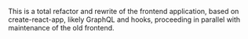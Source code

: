 This is a total refactor and rewrite of the frontend application,
based on create-react-app, likely GraphQL and hooks, proceeding
in parallel with maintenance of the old frontend.
